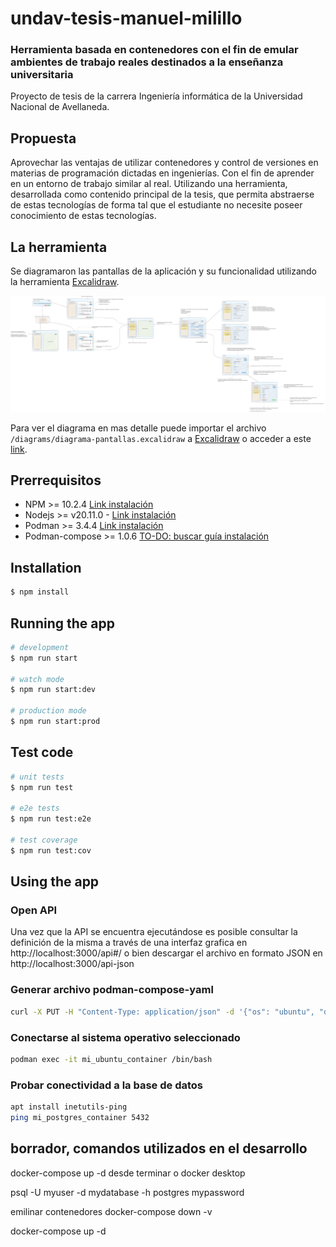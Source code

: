 # undav-tesis-manuel-milillo

### Herramienta basada en contenedores con el fin de emular ambientes de trabajo reales destinados a la enseñanza universitaria

 Proyecto de tesis de la carrera Ingeniería informática de la Universidad Nacional de Avellaneda.

## Propuesta

Aprovechar las ventajas de utilizar contenedores y control de versiones en materias de programación dictadas en ingenierías. Con el fin de aprender en un entorno de trabajo similar al real. Utilizando una herramienta, desarrollada como contenido principal de la tesis, que permita abstraerse de estas tecnologías de forma tal que el estudiante no necesite poseer conocimiento de estas tecnologías.


## La herramienta

Se diagramaron las pantallas de la aplicación y su funcionalidad utilizando la herramienta [Excalidraw](https://excalidraw.com). 

![Diagrama](/images/diagrama-pantallas.svg)

Para ver el diagrama en mas detalle puede importar el archivo `/diagrams/diagrama-pantallas.excalidraw` a [Excalidraw](https://excalidraw.com) o acceder a este [link](https://excalidraw.com/#json=utYk9w-Lt_lDz0vpjlv6j,tRiqt-LgAY7Is0AQR3Wu0w).


## Prerrequisitos


* NPM >= 10.2.4 [Link instalación](https://docs.npmjs.com/downloading-and-installing-node-js-and-npm)
* Nodejs >= v20.11.0 - [Link instalación](https://nodejs.org/en/download/package-manager)
* Podman >= 3.4.4 [Link instalación](https://podman.io/docs/installation)
* Podman-compose >= 1.0.6 [TO-DO: buscar guía instalación]()


## Installation

```bash
$ npm install
```

## Running the app

```bash
# development
$ npm run start

# watch mode
$ npm run start:dev

# production mode
$ npm run start:prod
```

## Test code

```bash
# unit tests
$ npm run test

# e2e tests
$ npm run test:e2e

# test coverage
$ npm run test:cov
```

## Using the app

### Open API

Una vez que la API se encuentra ejecutándose es posible consultar la definición de la misma a través de una interfaz grafica en http://localhost:3000/api#/ o bien descargar el archivo en formato JSON en http://localhost:3000/api-json

### Generar archivo podman-compose-yaml

```bash
curl -X PUT -H "Content-Type: application/json" -d '{"os": "ubuntu", "db": "postgres"}' http://localhost:3000/yaml-generator
```

### Conectarse al sistema operativo seleccionado 

```bash
podman exec -it mi_ubuntu_container /bin/bash
```

### Probar conectividad a la base de datos 

```bash
apt install inetutils-ping
ping mi_postgres_container 5432
```








## borrador, comandos utilizados en el desarrollo

docker-compose up -d
desde terminar o docker desktop

psql -U myuser -d mydatabase -h postgres
mypassword

emilinar contenedores
docker-compose down -v

docker-compose up -d
